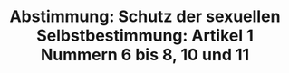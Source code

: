 ---
layout: abstimmung
title: "Abstimmung: Schutz der sexuellen Selbstbestimmung: Artikel 1 Nummern 6 bis 8, 10 und 11"
categories:
 - Recht
 - Todo
tags:
 - Misshandlung
 - Vergewaltigung
 - Nötigung
abstimmung:
 legislaturperiode: 18
 bundestagssitzung: 183
 abstimmung: 3
links:
 - title: https://www.bundestag.de/parlament/plenum/abstimmung/abstimmung?id=413
   url: https://www.bundestag.de/parlament/plenum/abstimmung/abstimmung?id=413
 - title: http://www.abgeordnetenwatch.de/reform_des_sexualstrafrechts_nein_heisst_nein-1105-802.html
   url: http://www.abgeordnetenwatch.de/reform_des_sexualstrafrechts_nein_heisst_nein-1105-802.html
data:
 - title: Abstimmungsergebnis 20160707_3-data.pdf
   url: /res/abstimmungsliste/20160707_3-data.pdf
 - title: Abstimmungsergebnis 20160707_3_xls-data.csv
   url: /res/abstimmungsliste/analyses/20160707_3_xls-data.csv
documents:
 - title: Drucksache 18/08210.pdf
   url: http://dip21.bundestag.de/dip21/btd/18/082/1808210.pdf
   local: /res/abstimmungsdaten/018-183-03/1808210.pdf
 - title: Drucksache 18/08626.pdf
   url: http://dip21.bundestag.de/dip21/btd/18/086/1808626.pdf
   local: /res/abstimmungsdaten/018-183-03/1808626.pdf
 - title: Drucksache 18/09097.pdf
   url: http://dip21.bundestag.de/dip21/btd/18/090/1809097.pdf
   local: /res/abstimmungsdaten/018-183-03/1809097.pdf
preview: |
     Deutscher Bundestag
    
     183. Sitzung des Deutschen Bundestages
     am Donnerstag, 7.Juli 2016
    
     Endgültiges Ergebnis der Namentlichen Abstimmung Nr. 3
    
     Gesetzentwurf der Bundesregierung
     Entwurf eines Gesetzes zur Änderung des Strafgesetzbuches - Verbesserung des Schutzes
     der sexuellen Selbstbestimmung
     hier: Artikel 2 Absatz 3 des Gesetzentwurfs in der Ausschussfassung
     Drs. 18/8210, 18/8626 und 18/9097
    
     Abgegebene Stimmen insgesamt:
    
     600
    
     Nicht abgegebene Stimmen:
     Ja-Stimmen:
    
     30
     479
    
     Nein-Stimmen:
    
     121
    
     Enthaltungen:
    
     0
    
     Ungültige:
    
     0
    
     Berlin, den 07.07.2016
    
     Beginn: 12:20
     Ende: 12:22
---